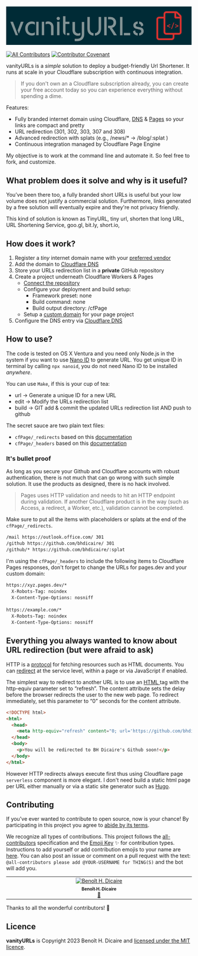 ![logo](doc/logo.png)

[![All Contributors](https://img.shields.io/github/all-contributors/bhdicaire/vanityURLs?color=ee8449&style=flat-square)](#contributors) [![Contributor Covenant](https://img.shields.io/badge/Contributor%20Covenant-2.1-4baaaa.svg)](code_of_conduct.md)

vanityURLs is a _simple_ solution to deploy a budget-friendly Url Shortener. It runs at scale in your Cloudflare subscription with continuous integration.

> If you don't own an a Cloudflare subscription already, you can create your free account today so you can experience everything without spending a dime.

Features:
 * Fully branded internet domain using Cloudflare,  [DNS](https://www.cloudflare.com/en-ca/application-services/products/dns/) & [Pages](https://pages.cloudflare.com/) so your links are compact and pretty
 * URL redirection (301, 302, 303, 307 and 308)
 * Advanced redirection with splats (e.g., /news/*  &#8594; /blog/:splat )
 * Continuous integration managed by Cloudflare Page Engine

My objective is to work at the command line and automate it. So feel free to fork, and customize.

## What problem does it solve and why is it useful?

You’ve been there too, a fully branded short URLs is useful but your low volume does not justify a commercial solution. Furthermore, links generated by a free solution will eventually expire and they're not privacy friendly.

This kind of solution is known as TinyURL, tiny url, shorten that long URL, URL Shortening Service,  goo.gl, bit.ly, short.io,

## How does it work?

1. Register a _tiny_ internet domain name with your [preferred vendor](https://www.cloudflare.com/en-ca/products/registrar/)
2. Add the domain to [Cloudflare DNS](https://dash.cloudflare.com/)
3. Store your URLs redirection list in a __private__ GitHub repository
4. Create a project underneath Cloudflare Workers & Pages
    *  [Connect the repository](https://developers.cloudflare.com/pages/get-started/guide/#connect-your-git-provider-to-pages)
    * Configure your deployment and build setup:
      * Framework preset: none
      * Build command: none
      * Build output directory: /cfPage
    * Setup a [custom domain](https://developers.cloudflare.com/pages/platform/custom-domains/) for your page project
5. Configure the DNS entry via [Cloudflare DNS](https://dash.cloudflare.com/)

## How to use?

The code is tested on OS X Ventura and you need only Node.js in the system if you want to use [ Nano ID](https://github.com/ai/nanoid) to generate URL. You get unique ID in terminal by calling `npx nanoid`, you do not need Nano ID to be installed _anywhere_.

You can use `Make`, if this is your cup of tea:
  * url &#8594; Generate a unique ID for a new URL
  * edit  &#8594; Modify the URLs redirection list
  * build  &#8594; GIT add & commit the updated URLs redirection list AND push to github

The secret sauce are two plain text files:
  * `cfPage/_redirects` based on this [documentation](https://developers.cloudflare.com/pages/platform/redirects)
  * `cfPage/_headers` based on this [documentation](https://developers.cloudflare.com/pages/platform/headers/)

### It's bullet proof

As long as you secure your Github and Cloudflare accounts with robust authentication, there is not much that can go wrong with such simple solution. It use the products as designed, there is no hack involved.

> Pages uses HTTP validation and needs to hit an HTTP endpoint during validation. If another Cloudflare product is in the way (such as Access, a redirect, a Worker, etc.), validation cannot be completed.

Make sure to put all the items with placeholders or splats at the end of the `cfPage/_redirects`.

```bash
/mail https://outlook.office.com/ 301
/github https://github.com/bhdicaire/ 301
/github/* https://github.com/bhdicaire/:splat
```

I'm using the `cfPage/_headers` to include the following items to Cloudflare Pages responses, don't forget to change the URLs for pages.dev and your custom domain:
```html
https://xyz.pages.dev/*
  X-Robots-Tag: noindex
  X-Content-Type-Options: nosniff

https://example.com/*
  X-Robots-Tag: noindex
  X-Content-Type-Options: nosniff
```

## Everything you always wanted to know about URL redirection (but were afraid to ask)

HTTP is a [protocol](https://developer.mozilla.org/en-US/docs/Web/HTTP/Resources_and_specifications) for fetching resources such as HTML documents. You can [redirect](https://developer.mozilla.org/en-US/docs/Web/HTTP/Redirections#Overview) at the service level, within a page or via JavaScript if enabled.

The simplest way to redirect to another URL is to use an [HTML <meta>](https://www.w3docs.com/learn-html/html-meta-tag.html) tag with the http-equiv parameter set to “refresh”. The content attribute sets the delay before the browser redirects the user to the new web page. To redirect immediately, set this parameter to “0” seconds for the content attribute.

```html
<!DOCTYPE html>
<html>
  <head>
    <meta http-equiv="refresh" content="0; url='https://github.com/bhdicaire'" />
  </head>
  <body>
    <p>You will be redirected to BH Dicaire's Github soon!</p>
  </body>
</html>
```

However HTTP redirects always execute first thus using Cloudflare page `serverless` component is more elegant. I don't need build a static html page per URL either manually or via a static site generator such as [Hugo](https://gohugo.io/).

## Contributing
If you've ever wanted to contribute to open source, now is your chance! By participating in this project you agree to [abide by its terms](doc/CODE-OF-CONDUCT.md).

We recognize all types of contributions. This project follows the [all-contributors](https://github.com/all-contributors/all-contributors) specification and the [Emoji Key](https://allcontributors.org/docs/en/emoji-key) ✨ for contribution types. Instructions to add yourself or add contribution emojis to your name are [here](https://github.com/processing/p5.js/issues/2309). You can also post an issue or comment on a pull request with the text: `@all-contributors please add @YOUR-USERNAME for THING(S)` and the bot will add you.

<!-- ALL-CONTRIBUTORS-LIST:START - Do not remove or modify this section -->
<!-- prettier-ignore-start -->
<!-- markdownlint-disable -->
<table>
  <tbody>
    <tr>
      <td align="center" valign="top" width="14.28%"><a href="https://github.com/bhdicaire"><img src="https://avatars.githubusercontent.com/u/1316765?v=4?s=100" width="100px;" alt="Benoît H. Dicaire"/><br /><sub><b>Benoît H. Dicaire</b></sub></a><br /><a href="#doc-bhdicaire" title="Documentation">📖</a></td>
    </tr>
  </tbody>
</table>

<!-- markdownlint-restore -->
<!-- prettier-ignore-end -->

<!-- ALL-CONTRIBUTORS-LIST:END -->
Thanks to all the wonderful contributors! 💓
## Licence
**vanityURLs** is Copyright 2023 Benoît H. Dicaire and [licensed under the MIT licence](https://github.com/bhdicaire/vanityURLs/blob/master/LICENCE).
